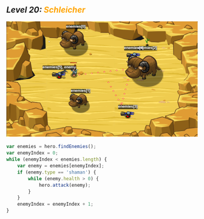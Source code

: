 ## ***Level 20:***  <span style="color: orange">***Schleicher***



![MyImage](<Welt 3 Level 20.png>)
```Javascript
var enemies = hero.findEnemies();
var enemyIndex = 0;
while (enemyIndex < enemies.length) {
    var enemy = enemies[enemyIndex];
    if (enemy.type == 'shaman') {
        while (enemy.health > 0) {
            hero.attack(enemy);
        }
    }
    enemyIndex = enemyIndex + 1;
}
```